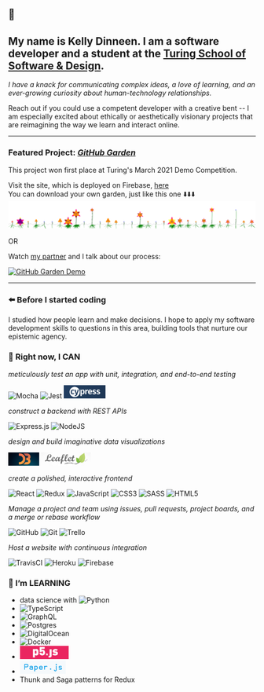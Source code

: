 ## 👋
## My name is Kelly Dinneen. I am a software developer and a student at the [Turing School of Software & Design](https://frontend.turing.io/).

*I have a knack for communicating complex ideas, a love of learning, and an ever-growing curiosity about human-technology relationships.*

Reach out if you could use a competent developer with a creative bent -- I am especially excited about ethically or aesthetically visionary projects that are reimagining the way we learn and interact online.
_________________


### Featured Project: [*GitHub Garden*](https://github.com/kellydinneen/github-garden)  
This project won first place at Turing's March 2021 Demo Competition. 

Visit the site, which is deployed on Firebase, [here](https://github-garden.web.app/)
<br>You can download your own garden, just like this one ⬇️⬇️⬇️<br>
![my GitHub Garden](garden_kellydinneen_1617114640258.png)

OR

Watch [my partner](https://github.com/cjspohn) and I talk about our process:

[![GitHub Garden Demo](http://img.youtube.com/vi/EOrDy2ucsjQ/0.jpg)](https://youtu.be/EOrDy2ucsjQ "GitHub Garden Demo")

_________________


### ⬅️ Before I started coding
I studied how people learn and make decisions. I hope to apply my software development skills to questions in this area, building tools that nurture our epistemic agency.

### 💪 Right now, I **CAN** 

*meticulously test an app with unit, integration, and end-to-end testing*

<img alt="Mocha" src="https://img.shields.io/badge/-mocha-%238D6748?&style=for-the-badge&logo=mocha&logoColor=white"/> <img alt="Jest" src="https://img.shields.io/badge/-jest-%23C21325?&style=for-the-badge&logo=jest&logoColor=white"/> <img alt="Cypress" src="Screen Shot 2021-03-30 at 10.47.49 AM.png" height="27"/>

*construct a backend with REST APIs*

<img alt="Express.js" src="https://img.shields.io/badge/express.js%20-%23404d59.svg?&style=for-the-badge"/> <img alt="NodeJS" src="https://img.shields.io/badge/node.js%20-%2343853D.svg?&style=for-the-badge&logo=node.js&logoColor=white"/>

*design and build imaginative data visualizations*

<img alt="D3" src="Screen Shot 2021-03-30 at 10.53.46 AM.png" height="27"/> <img alt="Leaflet" src="Screen Shot 2021-03-30 at 10.55.56 AM.png" height="27"/>

*create a polished, interactive frontend*

<img alt="React" src="https://img.shields.io/badge/react%20-%2320232a.svg?&style=for-the-badge&logo=react&logoColor=%2361DAFB"/> <img alt="Redux" src="https://img.shields.io/badge/redux%20-%23593d88.svg?&style=for-the-badge&logo=redux&logoColor=white"/> <img alt="JavaScript" src="https://img.shields.io/badge/javascript%20-%23323330.svg?&style=for-the-badge&logo=javascript&logoColor=%23F7DF1E"/> <img alt="CSS3" src="https://img.shields.io/badge/css3%20-%231572B6.svg?&style=for-the-badge&logo=css3&logoColor=white"/> <img alt="SASS" src="https://img.shields.io/badge/SASS%20-hotpink.svg?&style=for-the-badge&logo=SASS&logoColor=white"/> <img alt="HTML5" src="https://img.shields.io/badge/html5%20-%23E34F26.svg?&style=for-the-badge&logo=html5&logoColor=white"/>

*Manage a project and team using issues, pull requests, project boards, and a merge or rebase workflow*

<img alt="GitHub" src="https://img.shields.io/badge/github%20-%23121011.svg?&style=for-the-badge&logo=github&logoColor=white"/> <img alt="Git" src="https://img.shields.io/badge/git%20-%23F05033.svg?&style=for-the-badge&logo=git&logoColor=white"/> <img alt="Trello" src="https://img.shields.io/badge/Trello%20-%23026AA7.svg?&style=for-the-badge&logo=Trello&logoColor=white"/>

*Host a website with continuous integration*

<img alt="TravisCI" src="https://img.shields.io/badge/travisci%20-%232B2F33.svg?&style=for-the-badge&logo=travis&logoColor=white"/> <img alt="Heroku" src="https://img.shields.io/badge/heroku%20-%23430098.svg?&style=for-the-badge&logo=heroku&logoColor=white"/> <img alt="Firebase" src="https://img.shields.io/badge/firebase%20-%23039BE5.svg?&style=for-the-badge&logo=firebase"/>

### 🌱 I’m **LEARNING** 
- data science with <img alt="Python" src="https://camo.githubusercontent.com/66827c53581cfee18c55618697d74a3c6167932d3c1980fba2019ef7a3e553b0/68747470733a2f2f696d672e736869656c64732e696f2f62616467652f2d507974686f6e2d626c61636b3f7374796c653d666c61742d737175617265266c6f676f3d507974686f6e"/>
- <img alt="TypeScript" src="https://img.shields.io/badge/typescript%20-%23007ACC.svg?&style=for-the-badge&logo=typescript&logoColor=white"/>
- <img alt="GraphQL" src="https://img.shields.io/badge/-GraphQL-E10098?style=for-the-badge&logo=graphql"/>
- <img alt="Postgres" src ="https://img.shields.io/badge/postgres-%23316192.svg?&style=for-the-badge&logo=postgresql&logoColor=white"/>
- <img alt="DigitalOcean" src="https://img.shields.io/badge/DigitalOcean-%230167ff.svg?&style=for-the-badge&logo=digitalOcean&logoColor=white"/>
- <img alt="Docker" src="https://img.shields.io/badge/docker%20-%230db7ed.svg?&style=for-the-badge&logo=docker&logoColor=white"/>
- <img alt="P5.js" src="Screen Shot 2021-03-30 at 10.52.31 AM.png" height="27"/>
- <img alt="Paper.js" src="Screen Shot 2021-03-30 at 10.55.13 AM.png" height="27"/>
- Thunk and Saga patterns for Redux

<!--
**kellydinneen/kellydinneen** is a ✨ _special_ ✨ repository because its `README.md` (this file) appears on your GitHub profile.

